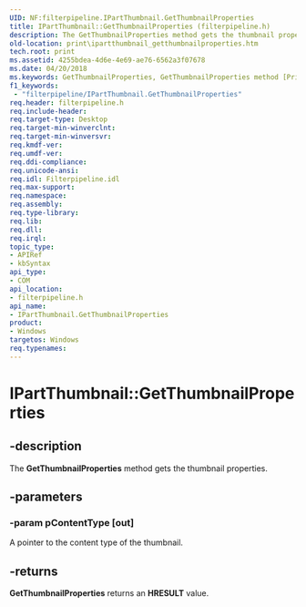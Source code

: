 ```yaml
---
UID: NF:filterpipeline.IPartThumbnail.GetThumbnailProperties
title: IPartThumbnail::GetThumbnailProperties (filterpipeline.h)
description: The GetThumbnailProperties method gets the thumbnail properties.
old-location: print\ipartthumbnail_getthumbnailproperties.htm
tech.root: print
ms.assetid: 4255bdea-4d6e-4e69-ae76-6562a3f07678
ms.date: 04/20/2018
ms.keywords: GetThumbnailProperties, GetThumbnailProperties method [Print Devices], GetThumbnailProperties method [Print Devices],IPartThumbnail interface, IPartThumbnail interface [Print Devices],GetThumbnailProperties method, IPartThumbnail.GetThumbnailProperties, IPartThumbnail::GetThumbnailProperties, filterpipeline/IPartThumbnail::GetThumbnailProperties, filterpipeline_efcc2b07-7b10-4599-b03b-e031883c119e.xml, print.ipartthumbnail_getthumbnailproperties
f1_keywords:
 - "filterpipeline/IPartThumbnail.GetThumbnailProperties"
req.header: filterpipeline.h
req.include-header: 
req.target-type: Desktop
req.target-min-winverclnt: 
req.target-min-winversvr: 
req.kmdf-ver: 
req.umdf-ver: 
req.ddi-compliance: 
req.unicode-ansi: 
req.idl: Filterpipeline.idl
req.max-support: 
req.namespace: 
req.assembly: 
req.type-library: 
req.lib: 
req.dll: 
req.irql: 
topic_type:
- APIRef
- kbSyntax
api_type:
- COM
api_location:
- filterpipeline.h
api_name:
- IPartThumbnail.GetThumbnailProperties
product:
- Windows
targetos: Windows
req.typenames: 
---
```


# IPartThumbnail::GetThumbnailProperties


## -description


The <b>GetThumbnailProperties</b> method gets the thumbnail properties.


## -parameters




### -param pContentType [out]

A pointer to the content type of the thumbnail.


## -returns



<b>GetThumbnailProperties</b> returns an <b>HRESULT</b> value.



